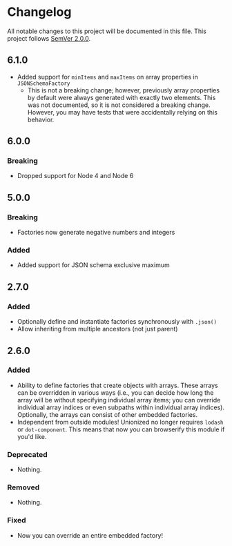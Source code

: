 # Changelog
All notable changes to this project will be documented in this file.
This project follows [SemVer 2.0.0](http://www.semver.org).

## 6.1.0

- Added support for `minItems` and `maxItems` on array properties in `JSONSchemaFactory`
  - This is not a breaking change; however, previously array properties by default were always
    generated with exactly two elements. This was not documented, so it is not considered a breaking
    change. However, you may have tests that were accidentally relying on this behavior.

## 6.0.0

### Breaking
- Dropped support for Node 4 and Node 6

## 5.0.0

### Breaking
- Factories now generate negative numbers and integers

### Added
- Added support for JSON schema exclusive maximum

## 2.7.0

### Added
- Optionally define and instantiate factories synchronously with `.json()`
- Allow inheriting from multiple ancestors (not just parent)

## 2.6.0

### Added
- Ability to define factories that create objects with arrays. These arrays can
  be overridden in various ways (i.e., you can decide how long the array will be
  without specifying individual array items; you can override individual array
  indices or even subpaths within individual array indices). Optionally, the
  arrays can consist of other embedded factories.
- Independent from outside modules! Unionized no longer requires `lodash` or
  `dot-component`. This means that now you can browserify this module if you'd
  like.

### Deprecated
- Nothing.

### Removed
- Nothing.

### Fixed
- Now you can override an entire embedded factory!
